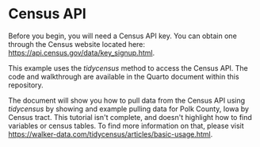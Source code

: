 # Census API
Before you begin, you will need a Census API key. You can obtain one through the Census website located here: https://api.census.gov/data/key_signup.html.

This example uses the *tidycensus* method to access the Census API. The code and walkthrough are available in the Quarto document within this repository. 

The document will show you how to pull data from the Census API using *tidycensus* by showing and example pulling data for Polk County, Iowa by Census tract. This tutorial isn't complete, and doesn't highlight how to find variables or census tables. To find more information on that, please visit https://walker-data.com/tidycensus/articles/basic-usage.html.
